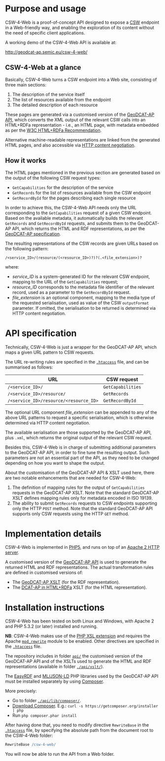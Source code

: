 # Purpose and usage

CSW-4-Web is a proof-of-concept API designed to expose a [CSW](http://www.opengeospatial.org/standards/cat) endpoint in a Web-friendly way, and enabling the exploration of its content without the need of specific client applications.

A working demo of the CSW-4-Web API is available at: 

http://geodcat-ap.semic.eu/csw-4-web/


## CSW-4-Web at a glance

Basically, CSW-4-Web turns a CSW endpoint into a Web site, consisting of three main sections:
1. The description of the service itself 
2. The list of resources available from the endpoint
3. The detailed description of each resource

These pages are generated via a customised version of the [GeoDCAT-AP API](https://github.com/SEMICeu/iso-19139-to-dcat-ap/tree/master/api), which converts the XML output of the relevant CSW calls into an HTML+RDFa representation - i.e., an HTML page, with metadata embedded as per the [W3C HTML+RDFa Recommendation](https://www.w3.org/TR/html-rdfa/). 

Alternative machine-readable representations are linked from the generated HTML pages, and also accessible via [HTTP content negotiation](https://tools.ietf.org/html/rfc7231#section-3.4).

## How it works

The HTML pages mentioned in the previous section are generated based on the output of the following CSW request types:
- `GetCapabilities` for the description of the service
- `GetRecords` for the list of resources available from the CSW endpoint
- `GetRecordById` for the pages describing each single resource

In order to achieve this, the CSW-4-Web API needs only the URL corresponding to the `GetCapabilities` request of a given CSW endpoint. Based on the available metadata, it automatically builds the relevant `GetRecords` and `GetRecordById` requests, and submits them to the GeoDCAT-AP API, which returns the HTML and RDF representations, as per the [GeoDCAT-AP specification](http://data.europa.eu/w21/c9dae5aa-c3d0-43a7-96e3-9f16cd8d5b6d).

The resulting representations of the CSW records are given URLs based on the following pattern:

````regex
/<service_ID>/(resource/(<resource_ID>)?)?(.<file_extension>)?
````

where:

- <var>service_ID</var> is a system-generated ID for the relevant CSW endpoint, mapping to the URL of the `GetCapabilities` request;
- <var>resource_ID</var> corresponds to the metadata file identifier of the relevant record, used as a parameter to the `GetRecordById` request.
- <var>file_extension</var> is an optional component, mapping to the media type of the requested serialisation, used as value of the CSW `outputFormat` parameter. If omitted, the serialisation to be returned is determined via HTTP content negotiation.

# API specification

Technically, CSW-4-Web is just a wrapper for the GeoDCAT-AP API, which maps a given URL pattern to CSW requests. 

The URL re-writing rules are specified in the [`.htaccess`](./.htaccess) file, and can be summarised as follows:

|URL|CSW request|
|---|---|
|`/<service_ID>/`|`GetCapabilities`|
|`/<service_ID>/resource/`|`GetRecords`|
|`/<service_ID>/resource/<resource_ID>`|`GetRecordById`|

The optional URL component <var>file_extension</var> can be appended to any of the above URL patterns to request a specific serialisation, which is otherwise determined via HTTP content negotiation.

The available serialisation are those supported by the GeoDCAT-AP API, plus `.xml`, which returns the original output of the relevant CSW request.

Besides this, CSW-4-Web is in charge of submitting additional parameters to the GeoDCAT-AP API, in order to fine tune the resulting output. Such parameters are not an essential part of the API, as they need to be changed depending on how you want to shape the output.

About the customisation of the GeoDCAT-AP API & XSLT used here, there are two notable enhancements that are needed for CSW-4-Web:
1. The definition of mapping rules for the output of `GetCapabilities` requests in the GeoDCAT-AP XSLT. Note that the standard GeoDCAT-AP XSLT defines mapping rules only for metadata encoded in ISO 19139. 
2. The ability to submit `GetRecords` requests to CSW endpoints supporting only the HTTP `POST` method. Note that the standard GeoDCAT-AP API supports only CSW requests using the HTTP `GET` method.

# Implementation details

CSW-4-Web is implemented in [PHP5](http://php.net/), and runs on top of an [Apache 2 HTTP server](http://httpd.apache.org/).

A customised version of the [GeoDCAT-AP API](https://github.com/SEMICeu/iso-19139-to-dcat-ap/tree/master/api) is used to generate the returned HTML and RDF representations. The actual transformation rules are defined in customised versions of:
- The [GeoDCAT-AP XSLT](https://github.com/SEMICeu/iso-19139-to-dcat-ap) (for the RDF representation).
- The [DCAT-AP in HTML+RDFa](https://github.com/SEMICeu/dcat-ap-rdf2html/) XSLT (for the HTML representation).

# Installation instructions

CSW-4-Web has been tested on both Linux and Windows, with Apache 2 and PHP 5.3.2 (or later) installed and running.

**NB**: CSW-4-Web makes use of the [PHP XSL extension](http://php.net/manual/en/xsl.installation.php) and requires the Apache [`mod_rewrite`](http://httpd.apache.org/docs/current/mod/mod_rewrite.html) module to be enabled. Other directives are specified in the [`.htaccess`](./.htaccess) file.

The repository includes in folder [`api/`](./api/) the customised version of the GeoDCAT-AP API and of the XSLTs used to generate the HTML and RDF representations (available in folder [`./api/xslt/`](./api/xslt/)). 

The [EasyRDF](http://www.easyrdf.org/) and [ML/JSON-LD](https://github.com/lanthaler/JsonLD) PHP libraries used by the GeoDCAT-AP API must be installed separately by using [Composer](https://getcomposer.org/).

More precisely:

- Go to folder [`./api/lib/composer/`](./api/lib/composer/).
- [Download Composer](https://getcomposer.org/download/). E.g.: `curl -s https://getcomposer.org/installer | php`
- Run `php composer.phar install`

After having done that, you need to modify directive `RewriteBase` in the [`.htaccess`](./.htaccess) file, by specifying the absolute path from the document root to the CSW-4-Web folder:

````apache
RewriteBase /csw-4-web/
````

You will now be able to run the API from a Web folder.
